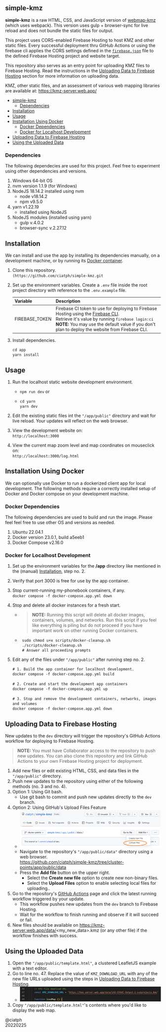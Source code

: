 ## simple-kmz

**simple-kmz** is a raw HTML, CSS, and JavaScript version of [webmap-kmz](https://github.com/ciatph/webmap-kmz) (which uses webpack). This version uses gulp + browser-sync for live reload and does not bundle the static files for output.

This project uses CORS-enabled Firebase Hosting to host KMZ and other static files. Every successful deployment thru GitHub Actions or using the firebase cli applies the CORS settings defined in the [`firebase.json`](/firebase.json) file to the defined Firebase Hosting project and website target.

This repository also serves as an entry point for uploading KMZ files to Firebase Hosting. Read the instructions in the [Uploading Data to Firebase Hosting](#uploading-data-to-firebase-hosting) section for more information on uploading data.

KMZ, other static files, and an assessment of various web mapping libraries are available at: https://kmz-server.web.app/

- [simple-kmz](#simple-kmz)
  - [Dependencies](#dependencies)
- [Installation](#installation)
- [Usage](#usage)
- [Installation Using Docker](#installation-using-docker)
  - [Docker Dependencies](#docker-dependencies)
  - [Docker for Localhost Development](#docker-for-localhost-development)
- [Uploading Data to Firebase Hosting](#uploading-data-to-firebase-hosting)
- [Using the Uploaded Data](#using-the-uploaded-data)

### Dependencies

The following dependecies are used for this project. Feel free to experiment using other dependencies and versions.

1. Windows 64-bit OS
2. nvm version 1.1.9 (for Windows)
3. NodeJS 18.14.2 installed using nvm
   - node v18.14.2
   - npm v9.5.0
4. yarn v1.22.19
   - installed using NodeJS
5. NodeJS modules (installed using yarn)
   - gulp v.4.0.2
   - browser-sync v.2.27.12

## Installation

We can install and use the app by installing its dependencies manually, on a development machine, or by running its [Docker container](#installation-using-docker).

1. Clone this repository.<br>
`(https://github.com/ciatph/simple-kmz.git`

2. Set up the environment variables. Create a `.env` file inside the root project directory with reference to the `.env.example` file.

   | Variable       | Description                                                                                                                                                                                                                                                                             |
   | -------------- | --------------------------------------------------------------------------------------------------------------------------------------------------------------------------------------------------------------------------------------------------------------------------------------- |
   | FIREBASE_TOKEN | Firebase CI token to use for deploying to Firebase Hosting using the [Firebase CLI](https://firebase.google.com/docs/cli).<br>Retrieve it's value by running `firebase login:ci`<br> **NOTE:** You may use the default value if you don't plan to deploy the website from Firebase CLI. |

3. Install dependencies.<br>
   ```
   cd app
   yarn install
   ```

## Usage

1. Run the localhost static website development environment.<br>
   - `npm run dev` or
   - ```
     cd yarn
     yarn dev
     ```

2. Edit the existing static files int the `"/app/public"` directory and wait for live reload. Your updates will reflect on the web browser.

3. View the development website on:<br>
`http://localhost:3000`

4. View the current map zoom level and map coordinates on mouseclick on:<br>
`http://localhost:3000/log.html`

## Installation Using Docker

We can optionally use Docker to run a dockerized client app for local development. The following methods require a correctly installed setup of Docker and Docker compose on your development machine.

### Docker Dependencies

The following dependencies are used to build and run the image. Please feel feel free to use other OS and versions as needed.

1. Ubuntu 22.04.1
2. Docker version 23.0.1, build a5eeb1
3. Docker Compose v2.16.0

### Docker for Localhost Development

1. Set up the environment variables for the **/app** directory like mentioned in the (manual) [Installation](#installation), step no. 2.

2. Verify that port 3000 is free for use by the app container.

3. Stop current-running my-phonebook containers, if any.<br>
`docker compose -f docker-compose.app.yml down`

4. Stop and delete all docker instances for a fresh start.<br>
   - > **NOTE:** Running this script will delete all docker images, containers, volumes, and networks. Run this script if you feel like everything is piling but do not proceed if you have important work on other running Docker containers.
   - ```
      sudo chmod u+x scripts/docker-cleanup.sh
      ./scripts/docker-cleanup.sh
      # Answer all proceeding prompts
      ```

5. Edit any of the files under `"/app/public"` after running step no. 2.
   ```
   # 1. Build the app container for localhost development.
   docker compose -f docker-compose.app.yml build

   # 2. Create and start the development app containers
   docker compose -f docker-compose.app.yml up

   # 3. Stop and remove the development containers, networks, images and volumes
   docker compose -f docker-compose.app.yml down
   ```

## Uploading Data to Firebase Hosting

New updates to the `dev` directory will trigger the repository's GitHub Actions workflow for deploying to Firebase Hosting.

> **NOTE:** You must have Collaborator access to the repository to push new updates. You can also clone this repository and link GitHub Actions to your own Firebase Hosting project for deployment.

1. Add new files or edit existing HTML, CSS, and data files in the `"/app/public"` directory.<br>
2. Push new updates to the repository using either of the following methods (no. 3 and no. 4).
3. Option 1: Using Git bash.
   - Use git bash to commit and push new updates directly to the `dev` branch.
4. Option 2: Using GitHub's Upload Files Feature
   - ![upload-files](/app/public/assets/images/add-file.png)
   - Navigate to the repository's `"/app/public/data"` directory using a web browser.<br>
https://github.com/ciatph/simple-kmz/tree/cluster-points/app/public/data
   - Press the **Add file** button on the upper right.
      - Select the **Create new file** option to create new non-binary files.
      - Select the **Upload Files** option to enable selecting local files for uploading..
5. Go to the repository's [GitHub Actions](https://github.com/ciatph/simple-kmz/actions) page and click the latest running workflow triggered by your update.
   - This workflow pushes new updates from the `dev` branch to Firebase Hosting.
   - Wait for the workflow to finish running and observe if it will succeed or fail.
6. New files should be available on https://kmz-server.web.app/data/<my_new_data>.kmz (or any other file) if the workflow finishes with success.

## Using the Uploaded Data

1. Open the `"/app/public/template.html"`, a clustered LeafletJS example with a text editor.
2. Go to line no. 47. Replace the value of `KMZ_DOWNLOAD_URL` with any of the new file URLs uploaded using the steps in [Uploading Data to Firebase Hosting](#uploading-data-to-firebase-hosting).
   - ![line47](/app/public/assets/images/line47.PNG)
3. Copy `"/app/public/template.html"`'s contents where you'd like to display the web map.

@ciatph<br>
20220225
